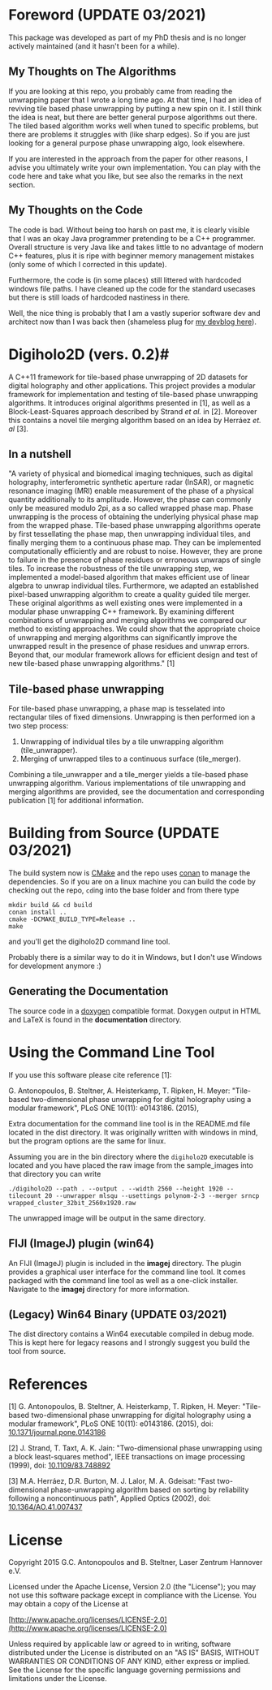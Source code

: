 # Foreword (UPDATE 03/2021)
This package was developed as part of my PhD thesis and is no longer actively maintained (and it hasn't been for a while).

## My Thoughts on The Algorithms
If you are looking at this repo, you probably came from reading the unwrapping paper that I wrote a long time ago. At that time, I had an idea of reviving tile based phase unwrapping by putting a new spin on it. I still think the idea is neat, but there are better general purpose algorithms out there. The tiled based algorithm works well when tuned to specific problems, but there are problems it struggles with (like sharp edges). So if you are just looking for a general purpose phase unwrapping algo, look elsewhere.

If you are interested in the approach from the paper for other reasons, I advise you ultimately write your own implementation. You can play with the code here and take what you like, but see also the remarks in the next section.

## My Thoughts on the Code
The code is bad. Without being too harsh on past me, it is clearly visible that I was an okay Java programmer pretending to be a C++ programmer. Overall structure is very Java like and takes little to no advantage of modern C++ features, plus it is ripe with beginner memory management mistakes (only some of which I corrected in this update).

Furthermore, the code is (in some places) still littered with hardcoded windows file paths. I have cleaned up the code for the standard usecases but there is still loads of hardcoded nastiness in there.

Well, the nice thing is probably that I am a vastly superior software dev and architect now than I was back then (shameless plug for [my devblog here](https://geo-ant.github.io/blog/)).

# Digiholo2D (vers. 0.2)#
A C++11 framework for tile-based phase unwrapping of 2D datasets for digital holography and other applications. This project provides a modular framework for implementation and testing of tile-based phase unwrapping algorithms. It introduces original algorithms presented in [1], as well as a Block-Least-Squares approach described by Strand *et al.* in [2]. Moreover this contains a novel tile merging algorithm based on an idea by Herráez *et. al* [3].

## In a nutshell
"A variety of physical and biomedical imaging techniques, such as digital holography, interferometric synthetic aperture radar (InSAR), or magnetic resonance imaging (MRI) enable measurement of the phase of a physical quantity additionally to its amplitude. However, the phase can commonly only be measured modulo 2pi, as a so called wrapped phase map. Phase unwrapping is the process of obtaining the underlying physical phase map from the wrapped phase. Tile-based phase unwrapping algorithms operate by first tessellating the phase map, then unwrapping individual tiles, and finally merging them to a continuous phase map. They can be implemented computationally efficiently and are robust to noise. However, they are prone to failure in the presence of phase residues or erroneous unwraps of single tiles. To increase the robustness of the tile unwrapping step, we implemented a model-based algorithm that makes efficient use of linear algebra to unwrap individual tiles. Furthermore, we adapted an established pixel-based unwrapping algorithm to create a quality guided tile merger. These original algorithms as well existing ones were implemented in a modular phase unwrapping C++ framework. By examining different combinations of unwrapping and merging algorithms we compared our method to existing approaches. We could show that the appropriate choice of unwrapping and merging algorithms can significantly improve the unwrapped result in the presence of phase residues and unwrap errors. Beyond that, our modular framework allows for efficient design and test of new tile-based phase unwrapping algorithms." [1]

## Tile-based phase unwrapping
For tile-based phase unwrapping, a phase map is tesselated into rectangular tiles of fixed dimensions. Unwrapping is then performed ion a two step process:

1. Unwrapping of individual tiles by a tile unwrapping algorithm (tile_unwrapper).
2. Merging of unwrapped tiles to a continuous surface (tile_merger).

Combining a tile_unwrapper and a tile_merger yields a tile-based phase unwrapping algorithm. Various implementations of tile unwrapping and merging algorithms are provided, see the documentation and corresponding publication [1] for additional information.

# Building from Source (UPDATE 03/2021)
The build system now is [CMake](https://cmake.org/) and the repo uses [conan](https://docs.conan.io/en/latest/getting_started.html) to manage the dependencies. So if you are on a linux machine you can build the code by checking out the repo, `cd`ing into the base folder and from there type

```shell
mkdir build && cd build
conan install ..
cmake -DCMAKE_BUILD_TYPE=Release ..
make
```

and you'll get the digiholo2D command line tool.

Probably there is a similar way to do it in Windows, but I don't use Windows for development anymore :)

## Generating the Documentation
The source code in a [doxygen](https://www.stack.nl/~dimitri/doxygen/) compatible format. Doxygen output in HTML and LaTeX is found in the **documentation** directory.


# Using the Command Line Tool

If you use this software please cite reference [1]:

G. Antonopoulos, B. Steltner, A. Heisterkamp, T. Ripken, H. Meyer: "Tile-based two-dimensional phase unwrapping for digital holography using a modular framework", PLoS ONE 10(11): e0143186. (2015),

Extra documentation for the command line tool is in the README.md file located in the dist directory. It was originally written with windows in mind, but the program options are the same for linux.

Assuming you are in the bin directory where the `digiholo2D` executable is located and you have placed the raw image from the sample_images into that directory you can write

```shell
./digiholo2D --path . --output . --width 2560 --height 1920 --tilecount 20 --unwrapper mlsqu --usettings polynom-2-3 --merger srncp wrapped_cluster_32bit_2560x1920.raw
```

The unwrapped image will be output in the same directory.

## FIJI (ImageJ) plugin (win64)
An FIJI (ImageJ) plugin is included in the **imagej** directory. The plugin provides a graphical user interface for the command line tool. It comes packaged with the command line tool as well as a one-click installer. Navigate to the **imagej** directory for more information.

## (Legacy) Win64 Binary (UPDATE 03/2021)
The dist directory contains a Win64 executable compiled in debug mode. This is kept here for legacy reasons and I strongly suggest you build the tool from source.

# References
[1] G. Antonopoulos, B. Steltner, A. Heisterkamp, T. Ripken, H. Meyer: "Tile-based two-dimensional phase unwrapping for digital holography using a modular framework", PLoS ONE 10(11): e0143186. (2015), doi: [10.1371/journal.pone.0143186](http://dx.doi.org/10.1371/journal.pone.0143186)

[2] J. Strand, T. Taxt, A. K. Jain: "Two-dimensional phase unwrapping using a block least-squares method", IEEE transactions on image processing (1999), doi: [10.1109/83.748892](http://dx.doi.org/10.1109/83.748892)

[3] M.A. Herráez, D.R. Burton, M. J. Lalor, M. A. Gdeisat: "Fast two-dimensional phase-unwrapping algorithm based on sorting by reliability following a noncontinuous path", Applied Optics (2002),  doi: [10.1364/AO.41.007437](http://dx.doi.org/10.1364/AO.41.007437)

# License
Copyright 2015 G.C. Antonopoulos and B. Steltner, Laser Zentrum Hannover e.V.

Licensed under the Apache License, Version 2.0 (the "License");
you may not use this software package except in compliance with the License.
You may obtain a copy of the License at

[http://www.apache.org/licenses/LICENSE-2.0](http://www.apache.org/licenses/LICENSE-2.0)

Unless required by applicable law or agreed to in writing, software
distributed under the License is distributed on an "AS IS" BASIS,
WITHOUT WARRANTIES OR CONDITIONS OF ANY KIND, either express or implied.
See the License for the specific language governing permissions and
limitations under the License.
